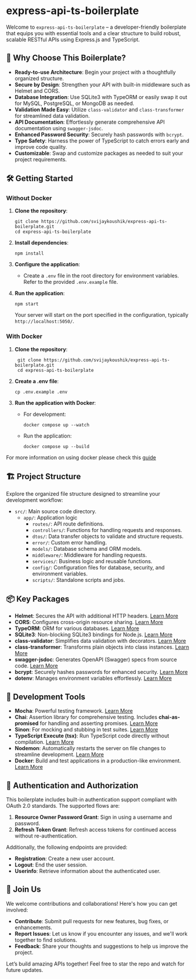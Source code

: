 # express-api-ts-boilerplate

Welcome to `express-api-ts-boilerplate` – a developer-friendly boilerplate that equips you with essential tools and a clear structure to build robust, scalable RESTful APIs using Express.js and TypeScript.

## 🚀 Why Choose This Boilerplate?

- **Ready-to-use Architecture**: Begin your project with a thoughtfully organized structure.
- **Secure by Design**: Strengthen your API with built-in middleware such as Helmet and CORS.
- **Database Integration**: Use SQLite3 with TypeORM or easily swap it out for MySQL, PostgreSQL, or MongoDB as needed.
- **Validation Made Easy**: Utilize `class-validator` and `class-transformer` for streamlined data validation.
- **API Documentation**: Effortlessly generate comprehensive API documentation using `swagger-jsdoc`.
- **Enhanced Password Security**: Securely hash passwords with `bcrypt`.
- **Type Safety**: Harness the power of TypeScript to catch errors early and improve code quality.
- **Customizable**: Swap and customize packages as needed to suit your project requirements.

## 🛠 Getting Started

### Without Docker

1. **Clone the repository**:
    ```shell
    git clone https://github.com/svijaykoushik/express-api-ts-boilerplate.git
    cd express-api-ts-boilerplate
    ```

2. **Install dependencies**:
    ```shell
    npm install
    ```

3. **Configure the application**:
    - Create a `.env` file in the root directory for environment variables. Refer to the provided `.env.example` file.

4. **Run the application**:
    ```shell
    npm start
    ```

    Your server will start on the port specified in the configuration, typically `http://localhost:5050/`.

### With Docker

1. **Clone the repository**:
   ```shell
    git clone https://github.com/svijaykoushik/express-api-ts-boilerplate.git
    cd express-api-ts-boilerplate
   ```

2. **Create a .env file**:
    ```shell
    cp .env.example .env
    ```

3. **Run the application with Docker**:

    - For development:
        ```shell
        docker compose up --watch
        ```

    - Run the application:
        ```shell
        docker compose up --build
        ```

For more information on using docker please check this [guide](README.Docker.md)

## 🏗 Project Structure

Explore the organized file structure designed to streamline your development workflow:

- `src/`: Main source code directory.
    - `app/`: Application logic
        - `routes/`: API route definitions.
        - `controllers/`: Functions for handling requests and responses.
        - `dtos/`: Data transfer objects to validate and structure requests.
        - `error/`: Custom error handling.
        - `models/`: Database schema and ORM models.
        - `middleware/`: Middleware for handling requests.
        - `services/`: Business logic and reusable functions.
        - `config/`: Configuration files for database, security, and environment variables.
        - `scripts/`: Standalone scripts and jobs.

## 📦 Key Packages

- **Helmet**: Secures the API with additional HTTP headers. [Learn More](https://helmetjs.github.io/)
- **CORS**: Configures cross-origin resource sharing. [Learn More](https://github.com/expressjs/cors)
- **TypeORM**: ORM for various databases. [Learn More](https://typeorm.io/)
- **SQLite3**: Non-blocking SQLite3 bindings for Node.js. [Learn More](https://github.com/TryGhost/node-sqlite3)
- **class-validator**: Simplifies data validation with decorators. [Learn More](https://github.com/typestack/class-validator)
- **class-transformer**: Transforms plain objects into class instances. [Learn More](https://github.com/typestack/class-transformer)
- **swagger-jsdoc**: Generates OpenAPI (Swagger) specs from source code. [Learn More](https://github.com/Surnet/swagger-jsdoc)
- **bcrypt**: Securely hashes passwords for enhanced security. [Learn More](https://github.com/kelektiv/node.bcrypt.js)
- **dotenv**: Manages environment variables effortlessly. [Learn More](https://github.com/motdotla/dotenv)

## 🧪 Development Tools

- **Mocha**: Powerful testing framework. [Learn More](https://mochajs.org/)
- **Chai**: Assertion library for comprehensive testing. Includes **chai-as-promised** for handling and asserting promises. [Learn More](https://www.chaijs.com/)
- **Sinon**: For mocking and stubbing in test suites. [Learn More](https://sinonjs.org/)
- **TypeScript Execute (tsx)**: Run TypeScript code directly without compilation. [Learn More](https://tsx.is)
- **Nodemon**: Automatically restarts the server on file changes to streamline development. [Learn More](https://nodemon.io/)
- **Docker**: Build and test applications in a production-like environment. [Learn More](https://www.docker.com)

## 🔑 Authentication and Authorization

This boilerplate includes built-in authentication support compliant with OAuth 2.0 standards. The supported flows are:

1. **Resource Owner Password Grant**: Sign in using a username and password.
2. **Refresh Token Grant**: Refresh access tokens for continued access without re-authentication.

Additionally, the following endpoints are provided:

- **Registration**: Create a new user account.
- **Logout**: End the user session.
- **Userinfo**: Retrieve information about the authenticated user.

## 🤝 Join Us

We welcome contributions and collaborations! Here's how you can get involved:

- **Contribute**: Submit pull requests for new features, bug fixes, or enhancements.
- **Report Issues**: Let us know if you encounter any issues, and we'll work together to find solutions.
- **Feedback**: Share your thoughts and suggestions to help us improve the project.

Let’s build amazing APIs together! Feel free to star the repo and watch for future updates.